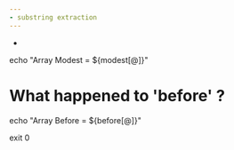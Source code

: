 ```yaml
---
- substring extraction
---
```

-

echo "Array Modest = ${modest[@]}"

# What happened to 'before' ?

echo "Array Before = ${before[@]}"

exit 0
```
